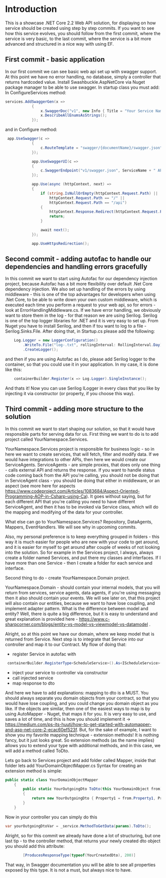 # Introduction 
This is a showcase .NET Core 2.2 Web API solution, for displaying on how service should be created using step by step commits.
If you want to see how this service evolves, you should follow from the first commit, where the service is very basic, to the last commit,
where the service is a bit more advanced and structured in a nice way with using EF.

## First commit - basic application
In our first commit we can see basic web api set up with swagger support.
At this point we have no error handling, no database, simply a controller that returns hardcoded value.
Install Swashbuckle.AspNetCore via Nuget package manager to be able to use swagger.
In startup class you must add:
In ConfigureServices method:

```csharp
services.AddSwaggerGen(x =>
            {
                x.SwaggerDoc("v1", new Info { Title = "Your Service Name API", Version = "v1" });
                x.DescribeAllEnumsAsStrings();
            });

```
and in Configure method:

```csharp
 app.UseSwagger(c =>
            {
                c.RouteTemplate = "swagger/{documentName}/swagger.json";
            });

            app.UseSwaggerUI(c =>
            {
                c.SwaggerEndpoint("v1/swagger.json", ServiceName + " API V1");
            });

            app.Use(async (httpContext, next) =>
            {
                if (string.IsNullOrEmpty(httpContext.Request.Path) ||
                    httpContext.Request.Path == "/" ||
                    httpContext.Request.Path == "/api")
                {
                    httpContext.Response.Redirect(httpContext.Request.PathBase + "/swagger");
                    return;
                }

                await next();
            });

            app.UseHttpsRedirection();
```


## Second commit - adding autofac to handle our dependencies and handling errors gracefully

In this commit we want to start using Autofac for our dependency injection project, because Autofac has a bit more flexibility over default 
.Net Core dependency injection.
We also set up handling of the errors by using middleware - this is one of the top advantages for developers when using .Net Core, to be able to write down your own custom middleware, which is executed each time you perform a request to your web api, so for errors - look at ErrorHandlingMiddleware.cs.
If we have error handling, we obviously want to store them in the log - for that reason we are using Serilog.
Serilog is one of the top logger libraries for .NET and it is very easy to set up.
From Nuget you have to install Serilog, and then if tou want to log to a file - Serilog.Sinks.File.
After doing that, in Startup.cs please add the following:

```csharp
    Log.Logger = new LoggerConfiguration()
        .WriteTo.File("log-.txt", rollingInterval: RollingInterval.Day)
        .CreateLogger();
```

and then if you are using Autofac as I do, please add Serilog logger to the container, so that you could use it in your application.
In my case, it is done like this:
```csharp
    containerBuilder.Register(x => Log.Logger).SingleInstance(); 
```

And thats it! Now you can use Serilog ILogger in every class that you like by injecting it via constructor (or property, if you choose this way).

## Third commit - adding more structure to the solution

In this commit we want to start shaping our solution, so that it would have responsible parts for serving data for us.
First thing we want to do is to add project called YourNamespace.Services.

YourNamespace.Services project is responsible for business logic - so in here we want to create services, that will fetch, filter and modify data.
If we would have integrations to other APIs, then here we would create our ServiceAgents.
ServiceAgents - are simple proxies, that does only one thing - calls external API and returns the response. If you want to handle status code coming back from the API you're calling, you should not be doing that in ServiceAgent class - you should be doing that either in middleware, or an aspect (see more here for aspects https://www.codeproject.com/Articles/1083684/Aspect-Oriented-Programming-AOP-in-Csharp-using-Ca). It goes without saying, but for each different API that you're caliling you need to have different ServiceAgent, and then it has to be invoked via Service class, which will do the mapping and modifying of the data for your controller.

What else can go to YourNamespace.Services? Repository, DataAgents, Mappers, EventHandlers. We will see why in upcoming commits.

Also, my personal preference is to keep everything grouped in folders - this way it is much easier for people who are new with your code to get around, and it is easier for myself to get around after couple of weeks of not looking into the solution. So for example in the Services project, I always, always create a folder named Services, and put there my classes and interfaces. If I have more than one Service - then I create a folder for each service and interface.

Second thing to do - create YourNamespace.Domain project.

YourNamespace.Domain - should contain your internal models, that you will return from services, service agents, data agents, if you're using messaging then it also should contain your events. We will see later on, that this project will also contain our entities, because we want to have lose coupling, and implement adapter pattern.
What is the difference between model and entity? Well, there is quite a big difference, but it is easy to understand and great explanation is provided here - https://www.c-sharpcorner.com/blogs/entity-vs-model-vs-viewmodel-vs-datamodel .

Alright, so at this point we have our domain, where we keep model that is returned from Service. Next step is to integrate that Service into our controller and map it to our Contract. My flow of doing that:
* register Service in autofac with 
```csharp
 containerBuilder.RegisterType<ScheduleService>().As<IScheduleService>().InstancePerDependency(); 
 ```
* inject your service to controller via constructor
* call injected service
* map response to dto

And here we have to add explanations: mapping to dto is a MUST. You should always separate you domain objects from your contract, so that you would have lose coupling, and you could change you domain object as you like. If the objects are similar, then one of the easiest ways to map is by using AutoMapper - Nuget, that maps it for you.
It is very easy to use, and saves a lot of time, and this is how you should implement it -> https://medium.com/ps-its-huuti/how-to-get-started-with-automapper-and-asp-net-core-2-ecac60ef523f.
But, for the sake of example, I want to show you my favorite mapping technique - extension methods! It is nothing fancy, but it just looks great.
So extension methods (as the name implies) allows you to extend your type with additional methods, and in this case, we will add a method called ToDto.

Lets go back to Services project and add folder called Mapper, inside that folder lets add YourDomainObjectMapper.cs
Syntax for creating an extension method is simple:
```csharp
public static class YourDomainObjectMapper
    {
        public static YourOutgoingDto ToDto(this YourDomainObject from)
        {
            return new YourOutgoingDto { Property1 = from.Property1, Property2 = from.Property2 };
        }        
    }
```

Now in your controller you can simply do this
```csharp
var yourOutgoingDtoVar = _service.MethodToGetData(params).ToDto();
```

Alright, so for this commit we already have done a lot of structuring, but one last tip - to the controller method, that returns your newly created dto object you should add this attribute:
```csharp
        [ProducesResponseType(typeof(YourCreatedDto), 200)]
```

That way, in Swagger documentation you will be able to see all properties exposed by this type. It is not a must, but always nice to have.